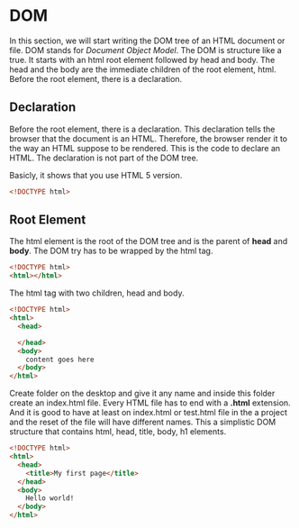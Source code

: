 # DOM

In this section, we will start writing the DOM tree of an HTML document or file. DOM stands for _Document Object Model_. The DOM is structure like a true. It starts with an html root element followed by head and body. The head and the body are the immediate children of the root element, html. Before the root element, there is a declaration.

## Declaration

Before the root element, there is a declaration. This declaration tells the browser that the document is an HTML. Therefore, the browser render it to the way an HTML suppose to be rendered.
This is the code to declare an HTML. The declaration is not part of the DOM tree.

Basicly, it shows that you use HTML 5 version.
```html
<!DOCTYPE html>
```
## Root Element

The html element is the root of the DOM tree and is the parent of **head** and **body**.
The DOM try has to be wrapped by the html tag.
```html
<!DOCTYPE html>
<html></html>
```

The html tag with two children, head and body.
```html
<!DOCTYPE html>
<html>
  <head>

  </head>
  <body>
    content goes here
  </body>
</html>
```
Create folder on the desktop and give it any name and inside this folder create an index.html file. Every HTML file has to end with a **.html** extension. And it is good to have at least on index.html or test.html file in the a project and the reset of the file will have different names.
This a simplistic DOM structure that contains html, head, title, body, h1 elements.
```html
<!DOCTYPE html>
<html>
  <head>
    <title>My first page</title>
  </head>
  <body>
    Hello world!
  </body>
</html>
```
